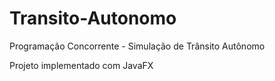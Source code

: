 # Transito-Autonomo
Programação Concorrente - Simulação de Trânsito Autônomo

Projeto implementado com JavaFX
